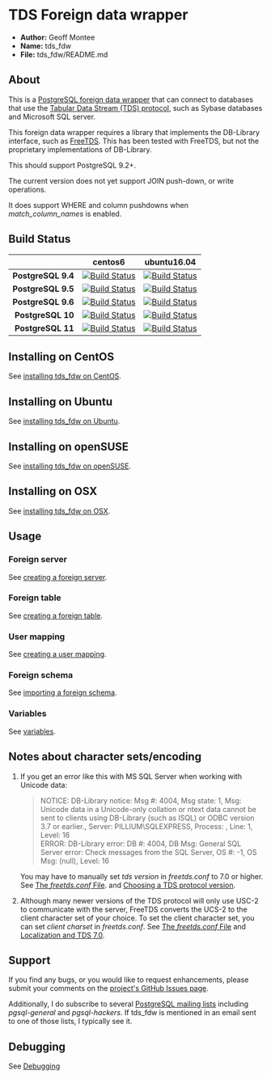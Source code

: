 
# TDS Foreign data wrapper

* **Author:** Geoff Montee
* **Name:** tds_fdw
* **File:** tds_fdw/README.md

## About

This is a [PostgreSQL foreign data wrapper](http://wiki.postgresql.org/wiki/Foreign_data_wrappers) that can connect to databases that use the [Tabular Data Stream (TDS) protocol](http://en.wikipedia.org/wiki/Tabular_Data_Stream),
such as Sybase databases and Microsoft SQL server.

This foreign data wrapper requires a library that implements the DB-Library interface,
such as [FreeTDS](http://www.freetds.org). This has been tested with FreeTDS, but not
the proprietary implementations of DB-Library.

This should support PostgreSQL 9.2+.

The current version does not yet support JOIN push-down, or write operations.

It does support WHERE and column pushdowns when *match_column_names* is enabled.

## Build Status

|                |    centos6    |  ubuntu16.04 |
| --------------:|:-------------:|:------------:|
| **PostgreSQL 9.4** |[![Build Status](https://jenkins.juliogonzalez.es/job/tds_fdw-build/DISTRO=centos6,PG_VER=9.4,label=docker/badge/icon)](https://jenkins.juliogonzalez.es/job/tds_fdw-build/DISTRO=centos6,PG_VER=9.4,label=docker)|[![Build Status](https://jenkins.juliogonzalez.es/job/tds_fdw-build/DISTRO=ubuntu16.04,PG_VER=9.4,label=docker/badge/icon)](https://jenkins.juliogonzalez.es/job/tds_fdw-build/DISTRO=ubuntu16.04,PG_VER=9.4,label=docker)|
| **PostgreSQL 9.5** |[![Build Status](https://jenkins.juliogonzalez.es/job/tds_fdw-build/DISTRO=centos6,PG_VER=9.5,label=docker/badge/icon)](https://jenkins.juliogonzalez.es/job/tds_fdw-build/DISTRO=centos6,PG_VER=9.5,label=docker)|[![Build Status](https://jenkins.juliogonzalez.es/job/tds_fdw-build/DISTRO=ubuntu16.04,PG_VER=9.5,label=docker/badge/icon)](https://jenkins.juliogonzalez.es/job/tds_fdw-build/DISTRO=ubuntu16.04,PG_VER=9.5,label=docker)|
| **PostgreSQL 9.6** |[![Build Status](https://jenkins.juliogonzalez.es/job/tds_fdw-build/DISTRO=centos6,PG_VER=9.6,label=docker/badge/icon)](https://jenkins.juliogonzalez.es/job/tds_fdw-build/DISTRO=centos6,PG_VER=9.6,label=docker)|[![Build Status](https://jenkins.juliogonzalez.es/job/tds_fdw-build/DISTRO=ubuntu16.04,PG_VER=9.6,label=docker/badge/icon)](https://jenkins.juliogonzalez.es/job/tds_fdw-build/DISTRO=ubuntu16.04,PG_VER=9.6,label=docker)|
| **PostgreSQL 10**  |[![Build Status](https://jenkins.juliogonzalez.es/job/tds_fdw-build/DISTRO=centos6,PG_VER=10,label=docker/badge/icon)](https://jenkins.juliogonzalez.es/job/tds_fdw-build/DISTRO=centos6,PG_VER=10,label=docker)|[![Build Status](https://jenkins.juliogonzalez.es/job/tds_fdw-build/DISTRO=ubuntu16.04,PG_VER=10,label=docker/badge/icon)](https://jenkins.juliogonzalez.es/job/tds_fdw-build/DISTRO=ubuntu16.04,PG_VER=10,label=docker)|
| **PostgreSQL 11**  |[![Build Status](https://jenkins.juliogonzalez.es/job/tds_fdw-build/DISTRO=centos6,PG_VER=11,label=docker/badge/icon)](https://jenkins.juliogonzalez.es/job/tds_fdw-build/DISTRO=centos6,PG_VER=11,label=docker)|[![Build Status](https://jenkins.juliogonzalez.es/job/tds_fdw-build/DISTRO=ubuntu16.04,PG_VER=11,label=docker/badge/icon)](https://jenkins.juliogonzalez.es/job/tds_fdw-build/DISTRO=ubuntu16.04,PG_VER=11,label=docker)|

## Installing on CentOS

See [installing tds_fdw on CentOS](InstallCentOS.md).

## Installing on Ubuntu

See [installing tds_fdw on Ubuntu](InstallUbuntu.md).

## Installing on openSUSE

See [installing tds_fdw on openSUSE](InstallopenSUSE.md).

## Installing on OSX

See [installing tds_fdw on OSX](InstallOSX.md).

## Usage

### Foreign server

See [creating a foreign server](ForeignServerCreation.md).
	
### Foreign table
	
See [creating a foreign table](ForeignTableCreation.md).
	
### User mapping
	
See [creating a user mapping](UserMappingCreation.md).

### Foreign schema

See [importing a foreign schema](ForeignSchemaImporting.md).

### Variables

See [variables](Variables.md).
	
## Notes about character sets/encoding

1. If you get an error like this with MS SQL Server when working with Unicode data:
   
   > NOTICE:  DB-Library notice: Msg #: 4004, Msg state: 1, Msg: Unicode data in a Unicode-only 
   > collation or ntext data cannot be sent to clients using DB-Library (such as ISQL) or ODBC 
   > version 3.7 or earlier., Server: PILLIUM\SQLEXPRESS, Process: , Line: 1, Level: 16  
   > ERROR:  DB-Library error: DB #: 4004, DB Msg: General SQL Server error: Check messages from 
   > the SQL Server, OS #: -1, OS Msg: (null), Level: 16
   
   You may have to manually set *tds version* in *freetds.conf* to 7.0 or higher. See [The *freetds.conf* File](http://www.freetds.org/userguide/freetdsconf.htm).
   and [Choosing a TDS protocol version](http://www.freetds.org/userguide/choosingtdsprotocol.htm).

2. Although many newer versions of the TDS protocol will only use USC-2 to communicate
with the server, FreeTDS converts the UCS-2 to the client character set of your choice. 
To set the client character set, you can set *client charset* in *freetds.conf*. See 
[The *freetds.conf* File](http://www.freetds.org/userguide/freetdsconf.htm) and [Localization and TDS 7.0](http://www.freetds.org/userguide/localization.htm).

## Support

If you find any bugs, or you would like to request enhancements, please submit your comments on the [project's GitHub Issues page](https://github.com/tds-fdw/tds_fdw/issues).

Additionally, I do subscribe to several [PostgreSQL mailing lists](http://www.postgresql.org/list/) including *pgsql-general* and *pgsql-hackers*. If tds_fdw is mentioned in an email sent to one of those lists, I typically see it.

## Debugging

See [Debugging](tests/README.md)

